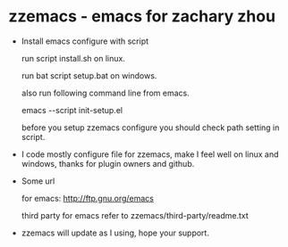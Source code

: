 zzemacs - emacs for zachary zhou
================================

* Install emacs configure with script

    run script install.sh on linux.
	
    run bat script setup.bat on windows.
	
    also run following command line from emacs.
	
    emacs --script init-setup.el
	
    before you setup zzemacs configure you should
    check path setting in script.

* I code mostly configure file for zzemacs, make I feel
    well on linux and windows, thanks for plugin owners and github.

* Some url

    for emacs: <http://ftp.gnu.org/emacs>
	
    third party for emacs refer to
    zzemacs/third-party/readme.txt

* zzemacs will update as I using, hope your support.
